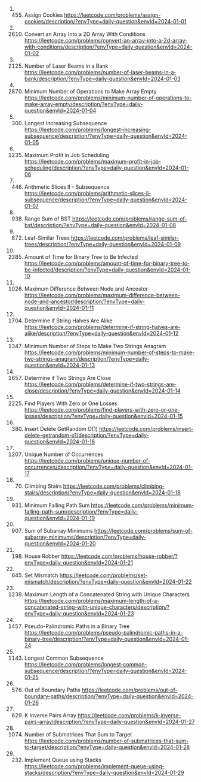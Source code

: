 1. 455. Assign Cookies
https://leetcode.com/problems/assign-cookies/description/?envType=daily-question&envId=2024-01-01
2. 2610. Convert an Array Into a 2D Array With Conditions
https://leetcode.com/problems/convert-an-array-into-a-2d-array-with-conditions/description/?envType=daily-question&envId=2024-01-02
3. 2125. Number of Laser Beams in a Bank
https://leetcode.com/problems/number-of-laser-beams-in-a-bank/description/?envType=daily-question&envId=2024-01-03
4. 2870. Minimum Number of Operations to Make Array Empty
https://leetcode.com/problems/minimum-number-of-operations-to-make-array-empty/description/?envType=daily-question&envId=2024-01-04
5. 300. Longest Increasing Subsequence
https://leetcode.com/problems/longest-increasing-subsequence/description/?envType=daily-question&envId=2024-01-05
6. 1235. Maximum Profit in Job Scheduling
https://leetcode.com/problems/maximum-profit-in-job-scheduling/description/?envType=daily-question&envId=2024-01-06
7. 446. Arithmetic Slices II - Subsequence
https://leetcode.com/problems/arithmetic-slices-ii-subsequence/description/?envType=daily-question&envId=2024-01-07
8. 938. Range Sum of BST
https://leetcode.com/problems/range-sum-of-bst/description/?envType=daily-question&envId=2024-01-08
9. 872. Leaf-Similar Trees
https://leetcode.com/problems/leaf-similar-trees/description/?envType=daily-question&envId=2024-01-09
10. 2385. Amount of Time for Binary Tree to Be Infected
https://leetcode.com/problems/amount-of-time-for-binary-tree-to-be-infected/description/?envType=daily-question&envId=2024-01-10
11. 1026. Maximum Difference Between Node and Ancestor
https://leetcode.com/problems/maximum-difference-between-node-and-ancestor/description/?envType=daily-question&envId=2024-01-11
12. 1704. Determine if String Halves Are Alike
https://leetcode.com/problems/determine-if-string-halves-are-alike/description/?envType=daily-question&envId=2024-01-12
13. 1347. Minimum Number of Steps to Make Two Strings Anagram
https://leetcode.com/problems/minimum-number-of-steps-to-make-two-strings-anagram/description/?envType=daily-question&envId=2024-01-13
14. 1657. Determine if Two Strings Are Close
https://leetcode.com/problems/determine-if-two-strings-are-close/description/?envType=daily-question&envId=2024-01-14
15. 2225. Find Players With Zero or One Losses
https://leetcode.com/problems/find-players-with-zero-or-one-losses/description/?envType=daily-question&envId=2024-01-15
16. 380. Insert Delete GetRandom O(1)
https://leetcode.com/problems/insert-delete-getrandom-o1/description/?envType=daily-question&envId=2024-01-16
17. 1207. Unique Number of Occurrences
https://leetcode.com/problems/unique-number-of-occurrences/description/?envType=daily-question&envId=2024-01-17
18. 70. Climbing Stairs
https://leetcode.com/problems/climbing-stairs/description/?envType=daily-question&envId=2024-01-18
19. 931. Minimum Falling Path Sum
https://leetcode.com/problems/minimum-falling-path-sum/description/?envType=daily-question&envId=2024-01-19
20. 907. Sum of Subarray Minimums
https://leetcode.com/problems/sum-of-subarray-minimums/description/?envType=daily-question&envId=2024-01-20
21. 198. House Robber
https://leetcode.com/problems/house-robber/?envType=daily-question&envId=2024-01-21
22. 645. Set Mismatch
https://leetcode.com/problems/set-mismatch/description/?envType=daily-question&envId=2024-01-22
23. 1239. Maximum Length of a Concatenated String with Unique Characters
https://leetcode.com/problems/maximum-length-of-a-concatenated-string-with-unique-characters/description/?envType=daily-question&envId=2024-01-23
24. 1457. Pseudo-Palindromic Paths in a Binary Tree
https://leetcode.com/problems/pseudo-palindromic-paths-in-a-binary-tree/description/?envType=daily-question&envId=2024-01-24
25. 1143. Longest Common Subsequence
https://leetcode.com/problems/longest-common-subsequence/description/?envType=daily-question&envId=2024-01-25
26. 576. Out of Boundary Paths
https://leetcode.com/problems/out-of-boundary-paths/description/?envType=daily-question&envId=2024-01-26
27. 629. K Inverse Pairs Array
https://leetcode.com/problems/k-inverse-pairs-array/description/?envType=daily-question&envId=2024-01-27
28. 1074. Number of Submatrices That Sum to Target
https://leetcode.com/problems/number-of-submatrices-that-sum-to-target/description/?envType=daily-question&envId=2024-01-28
29. 232. Implement Queue using Stacks
https://leetcode.com/problems/implement-queue-using-stacks/description/?envType=daily-question&envId=2024-01-29